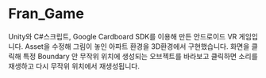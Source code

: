 # Fran_Game
Unity와 C#스크립트, Google Cardboard SDK를 이용해 만든 안드로이드 VR 게임입니다.
Asset을 수정해 그림이 놓인 아파트 환경을 3D환경에서 구현했습니다.
화면을 클릭해 특정 Boundary 안 무작위 위치에 생성되는 오브젝트를 바라보고 클릭하면 소리를 재생하고 다시 무작위 위치에서 재생성됩니다.
